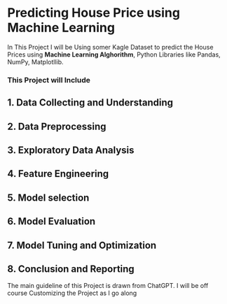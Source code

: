 # Predicting House Price using Machine Learning 
In This Project I will be Using somer Kagle Dataset to predict the House Prices using **Machine Learning Alghorithm**, Python 
Libraries like Pandas, NumPy, Matplotllib. 

### This Project will Include 
## 1. Data Collecting and Understanding 
## 2. Data Preprocessing
## 3. Exploratory Data Analysis
## 4. Feature Engineering 
## 5. Model selection 
## 6. Model Evaluation 
## 7. Model Tuning and Optimization 
## 8. Conclusion and Reporting 

The  main guideline of this Project  is drawn from ChatGPT. I will be off course Customizing the Project as I go along 
